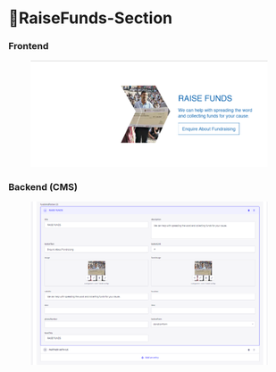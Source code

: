# 📎RaiseFunds-Section

### **Frontend**

<figure><img src="../../.gitbook/assetsBajajAuto/RaiseFunds-Section.png" alt=""><figcaption></figcaption></figure>

### Backend (CMS)

<figure><img src="../../.gitbook/assetsBajajAuto/RaiseFunds-Section-cms.png" alt=""><figcaption></figcaption></figure>
